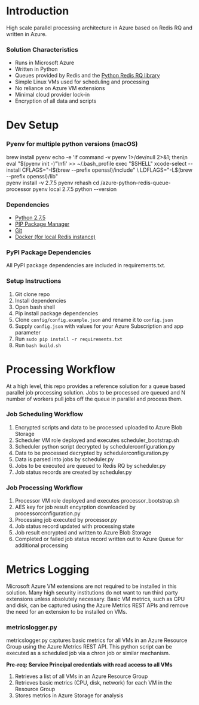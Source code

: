# Introduction
High scale parallel processing architecture in Azure based on Redis RQ and written in Azure.

### Solution Characteristics
- Runs in Microsoft Azure
- Written in Python
- Queues provided by Redis and the [Python Redis RQ library](http://python-rq.org/)
- Simple Linux VMs used for scheduling and processing
- No reliance on Azure VM extensions
- Minimal cloud provider lock-in
- Encryption of all data and scripts

# Dev Setup

### Pyenv for multiple python versions (macOS)
brew install pyenv
echo -e 'if command -v pyenv 1>/dev/null 2>&1; then\n  eval "$(pyenv init -)"\nfi' >> ~/.bash_profile
exec "$SHELL"
xcode-select --install
CFLAGS="-I$(brew --prefix openssl)/include" \
LDFLAGS="-L$(brew --prefix openssl)/lib" \
pyenv install -v 2.7.5
pyenv rehash
cd <yourlocalpath>/azure-python-redis-queue-processor
pyenv local 2.7.5
python --version

### Dependencies
- [Python 2.7.5](http://https://www.python.org/download/releases/2.7.5/)
- [PIP Package Manager](https://pip.pypa.io/en/stable/installing/)
- [Git](http://https://git-scm.com/downloads)
- [Docker (for local Redis instance)](https://docker.com)

### PyPI Package Dependencies
All PyPI package dependencies are included in requirements.txt.

### Setup Instructions
1. Git clone repo
2. Install dependencies
3. Open bash shell
4. Pip install package dependencies
5. Clone `config/config.example.json` and rename it to `config.json`
6. Supply `config.json` with values for your Azure Subscription and app parameter
7. Run `sudo pip install -r requirements.txt`
8. Run `bash build.sh`


# Processing Workflow
At a high level, this repo provides a reference solution for a queue based parallel job processing solution. Jobs to be processed are queued and N number of workers pull jobs off the queue in parallel and process them.

### Job Scheduling Workflow
1. Encrypted scripts and data to be processed uploaded to Azure Blob Storage
2. Scheduler VM role deployed and executes scheduler_bootstrap.sh
3. Scheduler python script decrypted by schedulerconfiguration.py
4. Data to be processed decrypted by schedulerconfiguration.py
5. Data is parsed into jobs by scheduler.py
6. Jobs to be executed are queued to Redis RQ by scheduler.py
7. Job status records are created by scheduler.py

### Job Processing Workflow
1. Processor VM role deployed and executes processor_bootstrap.sh
2. AES key for job result encyrption downloaded by processorconfiguration.py
3. Processing job executed by processor.py
4. Job status record updated with processing state
5. Job result encrypted and written to Azure Blob Storage
6. Completed or failed job status record written out to Azure Queue for additional processing

# Metrics Logging
Microsoft Azure VM extensions are not required to be installed in this solution. Many high security institutions do not want to run third party extensions unless absolutely necessary. Basic VM metrics, such as CPU and disk, can be captured using the Azure Metrics REST APIs and remove the need for an extension to be installed on VMs.

### metricslogger.py
metricslogger.py captures basic metrics for all VMs in an Azure Resource Group using the Azure Metrics REST API. This python script can be executed as a scheduled job via a chron job or similar mechanism.

**Pre-req: Service Principal credentials with read access to all VMs**

1. Retrieves a list of all VMs in an Azure Resource Group
2. Retrieves basic metrics (CPU, disk, network) for each VM in the Resource Group
3. Stores metrics in Azure Storage for analysis
